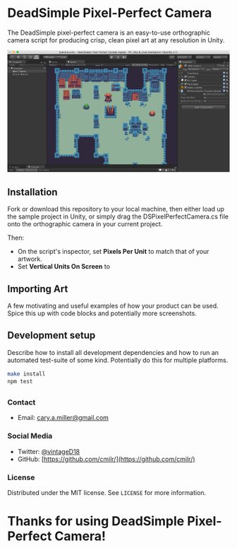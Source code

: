 # DeadSimple Pixel-Perfect Camera
The DeadSimple pixel-perfect camera is an easy-to-use orthographic camera script for producing crisp, clean pixel art at any resolution in Unity.

![](screenshot.png)

## Installation
Fork or download this repository to your local machine, then either load up the sample project in Unity, or simply drag the DSPixelPerfectCamera.cs file onto the orthographic camera in your current project.

Then:
- On the script's inspector, set **Pixels Per Unit** to match that of your artwork.
- Set **Vertical Units On Screen** to

## Importing Art
A few motivating and useful examples of how your product can be used. Spice this up with code blocks and potentially more screenshots.

## Development setup

Describe how to install all development dependencies and how to run an automated test-suite of some kind. Potentially do this for multiple platforms.

```sh
make install
npm test
```

##

### Contact
- Email: cary.a.miller@gmail.com

### Social Media
- Twitter: [@vintageD18](https://twitter.com/vintageD18)
- GitHub: [https://github.com/cmilr/](https://github.com/cmilr/)

### License
Distributed under the MIT license. See ``LICENSE`` for more information.
# Thanks for using DeadSimple Pixel-Perfect Camera!

